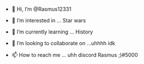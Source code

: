 - 👋 Hi, I’m @Rasmus12331
- 👀 I’m interested in ... Star wars
- 🌱 I’m currently learning ... History
- 💞️ I’m looking to collaborate on ...uhhhh idk

- 📫 How to reach me ... uhh discord Rasmus ;)#5000

<!---
Rasmus12331/Rasmus12331 is a ✨ special ✨ repository because its `README.md` (this file) appears on your GitHub profile.
You can click the Preview link to take a look at your changes.
--->
